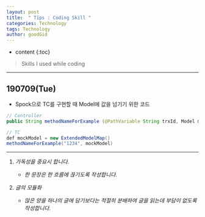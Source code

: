 ```yaml
---
layout: post
title:  " Tips : Coding Skill "
categories: Technology
tags: Technology
author: goodGid
---
```

* content
{:toc}

> Skills I used while coding






----


## 190709(Tue)

* Spock으로 TC를 구현할 때 Model에 값을 넘기기 위한 코드

``` java
// Controller
public String methodNameForExample (@PathVariable String trxId, Model model) { }

// TC
def mockModel = new ExtendedModelMap()
methodNameForExample("1234", mockModel)
```









---


1. *가독성을 중요시 합니다.*
    - *한 문장은 한 흐름에 끊기도록 작성합니다.*

2. *글의 모듈화*
    - *많은 양을 하나의 글에 담기보다는 적절히 분배하여 글을 읽는데 부담이 없도록 작성합니다.*
